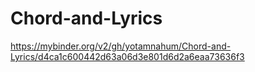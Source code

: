 # Chord-and-Lyrics
https://mybinder.org/v2/gh/yotamnahum/Chord-and-Lyrics/d4ca1c600442d63a06d3e801d6d2a6eaa73636f3
